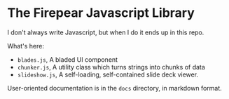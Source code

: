 The Firepear Javascript Library
===============================

I don't always write Javascript, but when I do it ends up in this repo.

What's here:

  * `blades.js`, A bladed UI component
  * `chunker.js`, A utility class which turns strings into chunks of data
  * `slideshow.js`, A self-loading, self-contained slide deck viewer.

User-oriented documentation is in the `docs` directory, in markdown
format.